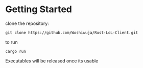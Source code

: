 # Getting Started

clone the repository:
```
git clone https://github.com/Woshiwuja/Rust-LoL-Client.git
```
to run
```
cargo run
```

Executables will be released once its usable
